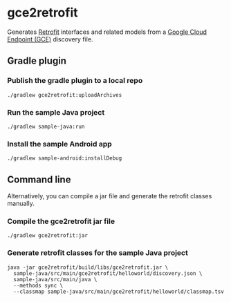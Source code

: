 # gce2retrofit

Generates [Retrofit](http://square.github.io/retrofit/) interfaces and related models from a
[Google Cloud Endpoint (GCE)](https://cloud.google.com/endpoints/) discovery file.

## Gradle plugin

### Publish the gradle plugin to a local repo
    ./gradlew gce2retrofit:uploadArchives

### Run the sample Java project
    ./gradlew sample-java:run

### Install the sample Android app
    ./gradlew sample-android:installDebug

## Command line

Alternatively, you can compile a jar file and generate the retrofit classes manually.

### Compile the gce2retrofit jar file
    ./gradlew gce2retrofit:jar
    
### Generate retrofit classes for the sample Java project
    java -jar gce2retrofit/build/libs/gce2retrofit.jar \
      sample-java/src/main/gce2retrofit/helloworld/discovery.json \
      sample-java/src/main/java \
      --methods sync \
      --classmap sample-java/src/main/gce2retrofit/helloworld/classmap.tsv
